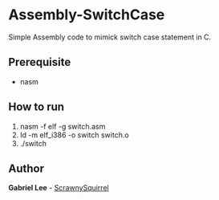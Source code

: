 # Assembly-SwitchCase
Simple Assembly code to mimick switch case statement in C.

## Prerequisite
 * nasm

## How to run
1. nasm -f elf -g switch.asm
2. ld -m elf_i386 -o switch switch.o
3. ./switch

## Author

**Gabriel Lee** - [ScrawnySquirrel](https://github.com/ScrawnySquirrel)
